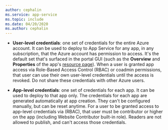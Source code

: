 ```yaml
---
author: cephalin
ms.service: app-service
ms.topic: include
ms.date: 04/20/2020
ms.author: cephalin
---
```


* **User-level credentials**: one set of credentials for the entire Azure account. It can be used to deploy to App Service for any app, in any subscription, that the Azure account has permission to access. It's the default set that's surfaced in the portal GUI (such as the **Overview** and **Properties**
of the app's [resource page](/azure/azure-resource-manager/management/manage-resources-portal#manage-resources)). When a user is granted app access via Role-Based Access Control (RBAC) or coadmin permissions, that user can use their own user-level credentials until the access is revoked. Do not share these credentials with other Azure users.

* **App-level credentials**: one set of credentials for each app. It can be used to deploy to that app only. The credentials for each app are generated automatically at app creation. They can't be configured manually, but can be reset anytime. For a user to be granted access to app-level credentials via (RBAC), that user must be contributor or higher on the app (including Website Contributor built-in role). Readers are not allowed to publish, and can't access those credentials.